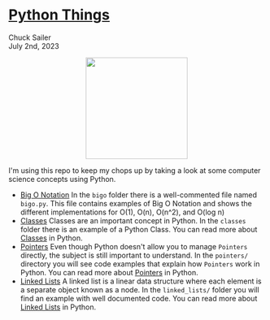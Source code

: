 # [Python Things][home]

Chuck Sailer  
July 2nd, 2023

<p align="center">
<img src="https://chuxorg.github.io/cspy/docs/python.png" height="200px" width="200px" style="display: block; margin: 0 auto"/>
</p>  


I'm using this repo to keep my chops up by taking a look at some computer science concepts using Python.  


- [Big O Notation][bigo]
   In the ```bigo``` folder there is a well-commented file named ```bigo.py```. This file contains
   examples of Big O Notation and shows the different implementations for O(1), O(n), O(n^2), and  O(log n)
- [Classes][classes]
   Classes are an important concept in Python. In the ```classes``` folder there is an example of a Python Class.
   You can read more about [Classes][classes] in Python.
- [Pointers][pointers]
   Even though Python doesn't allow you to manage ```Pointers``` directly, the subject is still important to understand.
   In the ```pointers/``` directory you will see code examples that explain how ```Pointers``` work in Python.
   You can read more about [Pointers][pointers] in Python.
- [Linked Lists][linkedlists]
   A linked list is a linear data structure where each element is a separate object known as a node. In the ```linked_lists/```
   folder you will find an example with well documented code. You can read more about [Linked Lists][linkedlists] in Python.   

[home]:https://chuxorg.github.io/cspy/
[pointers]: https://chuxorg.github.io/cspy/pointers/
[classes]: https://chuxorg.github.io/cspy/classes/
[bigo]: https://chuxorg.github.io/cspy/bigo/
[linkedlists]: https://chuxorg.github.io/cspy/linked_lists/